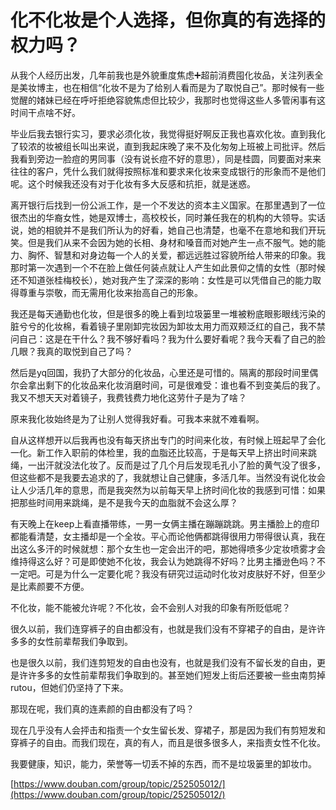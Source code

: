 # 化不化妆是个人选择，但你真的有选择的权力吗？

从我个人经历出发，几年前我也是外貌重度焦虑➕超前消费囤化妆品，关注列表全是美妆博主，也在相信“化妆不是为了给别人看而是为了取悦自己”。那时候有一些觉醒的媎妹已经在呼吁拒绝容貌焦虑但比较少，我那时也觉得这些人多管闲事有这时间干点啥不好。

毕业后我去银行实习，要求必须化妆，我觉得挺好啊反正我也喜欢化妆。直到我化了较浓的妆被组长叫出来说，直到我起床晚了来不及化匆匆上班被上司批评。然后我看到旁边一脸痘的男同事（没有说长痘不好的意思），同是桂圆，同要面对来来往往的客户，凭什么我们就得按照标准和要求来化妆来变成银行的形象而不是他们呢。这个时候我还没有对于化妆有多大反感和抗拒，就是迷惑。

离开银行后找到一份公派工作，是一个不发达的资本主义国家。在那里遇到了一位很杰出的华裔女性，她是双博士，高校校长，同时兼任我在的机构的大领导。实话说，她的相貌并不是我们所认为的好看，她自己也清楚，也毫不在意地和我们开玩笑。但是我们从来不会因为她的长相、身材和嗓音而对她产生一点不服气。她的能力、胸怀、智慧和对身边每一个人的关爱，都远远胜过容貌所给人带来的印象。我那时第一次遇到一个不在脸上做任何装点就让人产生如此景仰之情的女性（那时候还不知道张桂梅校长），她对我产生了深深的影响：女性是可以凭借自己的能力取得尊重与崇敬，而无需用化妆来抬高自己的形象。

我还是每天通勤也化妆，但是很多的晚上看到垃圾篓里一堆被粉底眼影眼线污染的脏兮兮的化妆棉，看着镜子里刚卸完妆因为卸妆太用力而双颊泛红的自己，我不禁问自己：这是在干什么？我不够好看吗？我为什么要好看呢？我今天看了自己的脸几眼？我真的取悦到自己了吗？

然后是yq回国，我扔了大部分的化妆品，心里还是可惜的。隔离的那段时间里偶尔会拿出剩下的化妆品来化妆消磨时间，可是很难受：谁也看不到变美后的我了。我又不想天天对着镜子，我费钱费力地化这劳什子是为了啥？

原来我化妆始终是为了让别人觉得我好看。可我本来就不难看啊。

自从这样想开以后我再也没有每天挤出专门的时间来化妆，有时候上班起早了会化一化。新工作入职前的体检里，我的血脂还比较高，于是每天早上挤出时间来跳绳，一出汗就没法化妆了。反而是过了几个月后发现毛孔小了脸的黄气没了很多，但这些都不是我要去追求的了，我就想让自己健康，多活几年。当然没有说化妆会让人少活几年的意思，而是我突然为以前每天早上挤时间化妆的我感到可惜：如果把那些时间用来跳绳，是不是我今天的血脂就不会这么厚？

有天晚上在keep上看直播带练，一男一女俩主播在蹦蹦跳跳。男主播脸上的痘印都能看清楚，女主播却是一个全妆。平心而论他俩都跳得很用力带得很认真，我在出这么多汗的时候就想：那个女生也一定会出汗的吧，那她得喷多少定妆喷雾才会维持得这么好？可是即使她不化妆，我会认为她跳得不好吗？比男主播逊色吗？不一定吧。可是为什么一定要化呢？我没有研究过运动时化妆对皮肤好不好，但至少是比素颜要不方便。

不化妆，能不能被允许呢？不化妆，会不会别人对我的印象有所贬低呢？

很久以前，我们连穿裤子的自由都没有，也就是我们没有不穿裙子的自由，是许许多多的女性前辈帮我们争取到。

也是很久以前，我们连剪短发的自由也没有，也就是我们没有不留长发的自由，更是许许多多的女性前辈帮我们争取到的。甚至她们短发上街后还要被一些虫南剪掉rutou，但她们仍坚持了下来。

那现在呢，我们真的连素颜的自由都没有了吗？

现在几乎没有人会抨击和指责一个女生留长发、穿裙子，那是因为我们有剪短发和穿裤子的自由。而我们现在，真的有人，而且是很多很多人，来指责女性不化妆。

我要健康，知识，能力，荣誉等一切丢不掉的东西，而不是垃圾篓里的卸妆巾。

[https://www.douban.com/group/topic/252505012/](https://www.douban.com/group/topic/252505012/)
